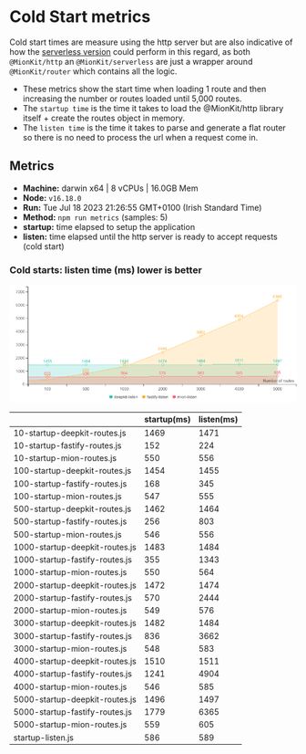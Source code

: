 # Cold Start metrics

Cold start times are measure using the http server but are also indicative of how the [serverless version](https://github.com/MionKit/mion/tree/master/packages/serverless) could perform in this regard, as both `@MionKit/http` an `@MionKit/serverless` are just a wrapper around `@MionKit/router` which contains all the logic.

- These metrics show the start time when loading 1 route and then increasing the number or routes loaded until 5,000 routes.
- The `startup time` is the time it takes to load the @MionKit/http library itself + create the routes object in memory.
- The `listen time` is the time it takes to parse and generate a flat router so there is no need to process the url when a request come in.

## Metrics
* __Machine:__ darwin x64 | 8 vCPUs | 16.0GB Mem
* __Node:__ `v16.18.0`
* __Run:__ Tue Jul 18 2023 21:26:55 GMT+0100 (Irish Standard Time)
* __Method:__ `npm run metrics` (samples: 5)
* __startup:__ time elapsed to setup the application
* __listen:__ time elapsed until the http server is ready to accept requests (cold start)

### Cold starts:  listen time (ms) lower is better 

![benchmarks](assets/public/charts/cold-starts.png)



  | | startup(ms) | listen(ms) |
  |-| -           | -          |
| 10-startup-deepkit-routes.js | 1469 | 1471 |
| 10-startup-fastify-routes.js | 152 | 224 |
| 10-startup-mion-routes.js | 550 | 556 |
| 100-startup-deepkit-routes.js | 1454 | 1455 |
| 100-startup-fastify-routes.js | 168 | 345 |
| 100-startup-mion-routes.js | 547 | 555 |
| 500-startup-deepkit-routes.js | 1462 | 1464 |
| 500-startup-fastify-routes.js | 256 | 803 |
| 500-startup-mion-routes.js | 546 | 556 |
| 1000-startup-deepkit-routes.js | 1483 | 1484 |
| 1000-startup-fastify-routes.js | 355 | 1343 |
| 1000-startup-mion-routes.js | 550 | 564 |
| 2000-startup-deepkit-routes.js | 1472 | 1474 |
| 2000-startup-fastify-routes.js | 570 | 2444 |
| 2000-startup-mion-routes.js | 549 | 576 |
| 3000-startup-deepkit-routes.js | 1482 | 1484 |
| 3000-startup-fastify-routes.js | 836 | 3662 |
| 3000-startup-mion-routes.js | 548 | 583 |
| 4000-startup-deepkit-routes.js | 1510 | 1511 |
| 4000-startup-fastify-routes.js | 1241 | 4904 |
| 4000-startup-mion-routes.js | 546 | 585 |
| 5000-startup-deepkit-routes.js | 1496 | 1497 |
| 5000-startup-fastify-routes.js | 1779 | 6365 |
| 5000-startup-mion-routes.js | 559 | 605 |
| startup-listen.js | 586 | 589 |
